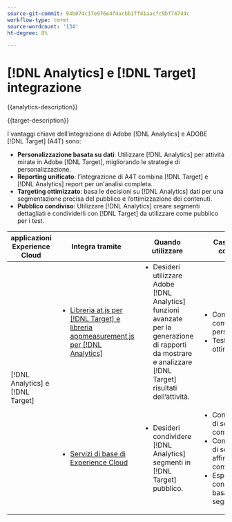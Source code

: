 ```yaml
---
source-git-commit: 94b074c17e976e4f4acbb1ff41aacfc9bf74744c
workflow-type: tm+mt
source-wordcount: '134'
ht-degree: 8%

---
```



# [!DNL Analytics] e [!DNL Target] integrazione

{{analytics-description}}

{{target-description}}

I vantaggi chiave dell’integrazione di Adobe [!DNL Analytics] e ADOBE [!DNL Target] (A4T) sono:

+ **Personalizzazione basata su dati**: Utilizzare [!DNL Analytics] per attività mirate in Adobe [!DNL Target], migliorando le strategie di personalizzazione.
+ **Reporting unificato**: l’integrazione di A4T combina [!DNL Target] e [!DNL Analytics] report per un&#39;analisi completa.
+ **Targeting ottimizzato**: basa le decisioni su [!DNL Analytics] dati per una segmentazione precisa del pubblico e l’ottimizzazione dei contenuti.
+ **Pubblico condiviso**: Utilizzare [!DNL Analytics] creare segmenti dettagliati e condividerli con [!DNL Target] da utilizzare come pubblico per i test.

<table>
    <thead>
            <tr>
                <th>applicazioni Experience Cloud</th>
                <th>Integra tramite</th>
                <th>Quando utilizzare</th>
                <th>Casi d’uso comuni</th>
            </tr>
    </thead>
    <tbody>
        <tr>
            <td rowspan="2">[!DNL Analytics] e [!DNL Target]</td>
            <td>
                <ul style="margin-top: 0;">
                    <li><a href="../../integrations/tutorials/analytics-target/analytics-target.md" target="_blank" rel="noreferrer">Libreria at.js per [!DNL Target] e libreria appmeasurement.js per [!DNL Analytics]</a></li>
                </ul>
            </td>
            <td>
                <ul style="margin-top: 0;">
                    <li>Desideri utilizzare Adobe [!DNL Analytics] funzioni avanzate per la generazione di rapporti da mostrare e analizzare [!DNL Target] risultati dell’attività.</li>
                </ul>
            </td>
            <td>
                <ul style="margin-top: 0;">
                    <li>Consigli per contenuti personalizzati.</li>
                    <li>Test A/B e ottimizzazione.</li>
                </ul>
            </td>
        </tr>
        <tr>
            <td>
                <ul style="margin-top: 0;">
                    <li><a href="https://experienceleague.adobe.com/docs/target/using/integrate/mmp.html" target="_blank" rel="noreferrer">Servizi di base di Experience Cloud</a></li>
                </ul>
            </td>
            <td>
                <ul style="margin-top: 0;">
                    <li>Desideri condividere [!DNL Analytics] segmenti in [!DNL Target] pubblico.</li>
                </ul>
            </td>
            <td>
                <ul style="margin-top: 0;">
                    <li>Condivisione di segmenti di convertitore</li>
                    <li>Condivisione di segmenti di affinità di contenuto</li>
                    <li>Esperienze con targeting basate su segmenti.</li>
                </ul>
            </td>
        </tr>
    </tbody>
</table>
